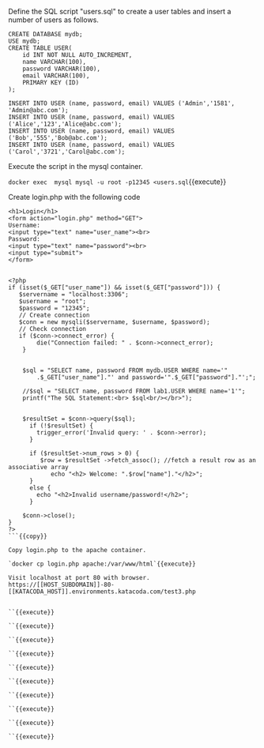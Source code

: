 Define the SQL script "users.sql" to create a user tables and insert a number of users as follows.

```
CREATE DATABASE mydb;
USE mydb;
CREATE TABLE USER(
	id INT NOT NULL AUTO_INCREMENT,
	name VARCHAR(100),
	password VARCHAR(100),
	email VARCHAR(100),
	PRIMARY KEY (ID)
);

INSERT INTO USER (name, password, email) VALUES ('Admin','1581', 'Admin@abc.com');
INSERT INTO USER (name, password, email) VALUES ('Alice','123','Alice@abc.com');
INSERT INTO USER (name, password, email) VALUES ('Bob','555','Bob@abc.com');
INSERT INTO USER (name, password, email) VALUES ('Carol','3721','Carol@abc.com');
```

Execute the script in the mysql container.

`docker exec  mysql mysql -u root -p12345 <users.sql`{{execute}}


Create login.php with the following code

```
<h1>Login</h1>
<form action="login.php" method="GET">
Username:
<input type="text" name="user_name"><br>
Password:
<input type="text" name="password"><br>
<input type="submit">
</form>


<?php
if (isset($_GET["user_name"]) && isset($_GET["password"])) {
   $servername = "localhost:3306";
   $username = "root";
   $password = "12345";
   // Create connection
   $conn = new mysqli($servername, $username, $password);
   // Check connection
   if ($conn->connect_error) {
		die("Connection failed: " . $conn->connect_error);
	}
	
	
	$sql = "SELECT name, password FROM mydb.USER WHERE name='"
		.$_GET["user_name"]."' and password='".$_GET["password"]."';";
			
	//$sql = "SELECT name, password FROM lab1.USER WHERE name='1'";
	printf("The SQL Statement:<br> $sql<br/></br>");


	$resultSet = $conn->query($sql);
      if (!$resultSet) {
		trigger_error('Invalid query: ' . $conn->error);
      }

      if ($resultSet->num_rows > 0) {
     	 $row = $resultSet ->fetch_assoc(); //fetch a result row as an associative array
			echo "<h2> Welcome: ".$row["name"]."</h2>";
      }
      else {
      	echo "<h2>Invalid username/password!</h2>";
      }

	$conn->close();
}
?>
```{{copy}}

Copy login.php to the apache container.

`docker cp login.php apache:/var/www/html`{{execute}}

Visit localhost at port 80 with browser.
https://[[HOST_SUBDOMAIN]]-80-[[KATACODA_HOST]].environments.katacoda.com/test3.php


``{{execute}}

``{{execute}}

``{{execute}}

``{{execute}}

``{{execute}}

``{{execute}}

``{{execute}}

``{{execute}}

``{{execute}}

``{{execute}}